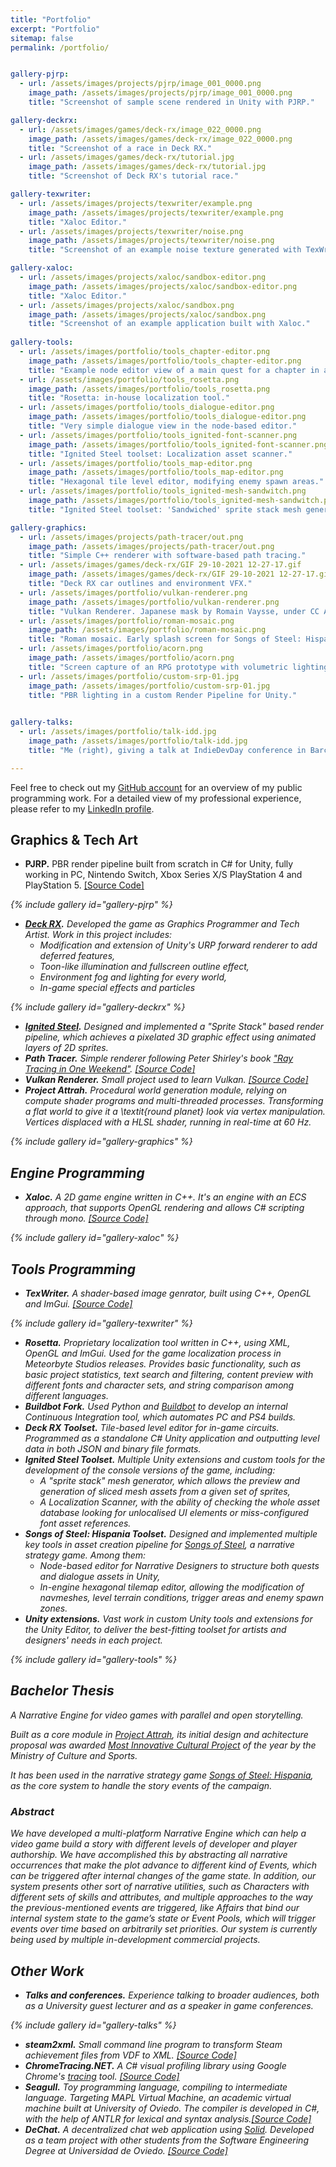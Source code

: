 ```yaml
---
title: "Portfolio"
excerpt: "Portfolio"
sitemap: false
permalink: /portfolio/


gallery-pjrp:
  - url: /assets/images/projects/pjrp/image_001_0000.png
    image_path: /assets/images/projects/pjrp/image_001_0000.png
    title: "Screenshot of sample scene rendered in Unity with PJRP."

gallery-deckrx:
  - url: /assets/images/games/deck-rx/image_022_0000.png
    image_path: /assets/images/games/deck-rx/image_022_0000.png
    title: "Screenshot of a race in Deck RX."
  - url: /assets/images/games/deck-rx/tutorial.jpg
    image_path: /assets/images/games/deck-rx/tutorial.jpg
    title: "Screenshot of Deck RX's tutorial race."

gallery-texwriter:
  - url: /assets/images/projects/texwriter/example.png
    image_path: /assets/images/projects/texwriter/example.png
    title: "Xaloc Editor."
  - url: /assets/images/projects/texwriter/noise.png
    image_path: /assets/images/projects/texwriter/noise.png
    title: "Screenshot of an example noise texture generated with TexWriter."

gallery-xaloc:
  - url: /assets/images/projects/xaloc/sandbox-editor.png
    image_path: /assets/images/projects/xaloc/sandbox-editor.png
    title: "Xaloc Editor."
  - url: /assets/images/projects/xaloc/sandbox.png
    image_path: /assets/images/projects/xaloc/sandbox.png
    title: "Screenshot of an example application built with Xaloc."
    
gallery-tools:
  - url: /assets/images/portfolio/tools_chapter-editor.png
    image_path: /assets/images/portfolio/tools_chapter-editor.png
    title: "Example node editor view of a main quest for a chapter in a narrative game."
  - url: /assets/images/portfolio/tools_rosetta.png
    image_path: /assets/images/portfolio/tools_rosetta.png
    title: "Rosetta: in-house localization tool."
  - url: /assets/images/portfolio/tools_dialogue-editor.png
    image_path: /assets/images/portfolio/tools_dialogue-editor.png
    title: "Very simple dialogue view in the node-based editor."
  - url: /assets/images/portfolio/tools_ignited-font-scanner.png
    image_path: /assets/images/portfolio/tools_ignited-font-scanner.png
    title: "Ignited Steel toolset: Localization asset scanner."
  - url: /assets/images/portfolio/tools_map-editor.png
    image_path: /assets/images/portfolio/tools_map-editor.png
    title: "Hexagonal tile level editor, modifying enemy spawn areas."
  - url: /assets/images/portfolio/tools_ignited-mesh-sandwitch.png
    image_path: /assets/images/portfolio/tools_ignited-mesh-sandwitch.png
    title: "Ignited Steel toolset: 'Sandwiched' sprite stack mesh generator."

gallery-graphics:
  - url: /assets/images/projects/path-tracer/out.png
    image_path: /assets/images/projects/path-tracer/out.png
    title: "Simple C++ renderer with software-based path tracing."
  - url: /assets/images/games/deck-rx/GIF 29-10-2021 12-27-17.gif
    image_path: /assets/images/games/deck-rx/GIF 29-10-2021 12-27-17.gif
    title: "Deck RX car outlines and environment VFX."
  - url: /assets/images/portfolio/vulkan-renderer.png
    image_path: /assets/images/portfolio/vulkan-renderer.png
    title: "Vulkan Renderer. Japanese mask by Romain Vaysse, under CC Attribution-NonCommercial license."
  - url: /assets/images/portfolio/roman-mosaic.png
    image_path: /assets/images/portfolio/roman-mosaic.png
    title: "Roman mosaic. Early splash screen for Songs of Steel: Hispania."
  - url: /assets/images/portfolio/acorn.png
    image_path: /assets/images/portfolio/acorn.png
    title: "Screen capture of an RPG prototype with volumetric lighting."
  - url: /assets/images/portfolio/custom-srp-01.jpg
    image_path: /assets/images/portfolio/custom-srp-01.jpg
    title: "PBR lighting in a custom Render Pipeline for Unity."

    
gallery-talks:
  - url: /assets/images/portfolio/talk-idd.jpg
    image_path: /assets/images/portfolio/talk-idd.jpg
    title: "Me (right), giving a talk at IndieDevDay conference in Barcelona."

---
```


Feel free to check out my [GitHub account](https://github.com/pacojq) for an overview of my public programming work.
For a detailed view of my professional experience, please refer to my <a href="https://www.linkedin.com/in/paco-juan-6589ba14b/">LinkedIn profile</a>.


## Graphics & Tech Art

- **PJRP.** PBR render pipeline built from scratch in C# for Unity, fully working in PC, Nintendo Switch, Xbox Series X/S PlayStation 4 and PlayStation 5. <a href='https://github.com/pacojq/PJRP'>[Source Code]</a> <i class='fab fa-github' />

{% include gallery id="gallery-pjrp"  %}

- **[Deck RX](https://store.steampowered.com/app/1529180/Deck_RX_The_Deckbuilding_Racing_Game/).** Developed the game as Graphics Programmer and Tech Artist. Work in this project includes:
  - Modification and extension of Unity's URP forward renderer to add deferred features,
  - Toon-like illumination and fullscreen outline effect,
  - Environment fog and lighting for every world,
  - In-game special effects and particles

{% include gallery id="gallery-deckrx"  %}


- **[Ignited Steel](https://store.steampowered.com/app/1550740/Ignited_Steel_Mech_Tactics/).** Designed and implemented a "Sprite Stack" based render pipeline, which achieves a pixelated 3D graphic effect using animated layers of 2D sprites.
- **Path Tracer.** Simple renderer following Peter Shirley's book ["Ray Tracing in One Weekend"](https://raytracing.github.io/books/RayTracingInOneWeekend.html). <a href='https://github.com/pacojq/RayTracingInOneWeekend'>[Source Code]</a> <i class='fab fa-github' />
- **Vulkan Renderer.** Small project used to learn Vulkan. <a href='https://github.com/pacojq/HelloVulkan'>[Source Code]</a> <i class='fab fa-github' />
- **Project Attrah.** Procedural world generation module, relying on compute shader programs and multi-threaded processes. Transforming a flat world to give it a \textit{round planet} look via vertex manipulation. Vertices displaced with a HLSL shader, running in real-time at 60 Hz.

{% include gallery id="gallery-graphics"  %}



## Engine Programming

- **Xaloc.** A 2D game engine written in C++. It's an engine with an ECS approach, that supports OpenGL rendering and allows C# scripting through mono. <a href='https://github.com/pacojq/Xaloc'>[Source Code]</a> <i class='fab fa-github' />

{% include gallery id="gallery-xaloc"  %}


## Tools Programming

- **TexWriter.** A shader-based image genrator, built using C++, OpenGL and ImGui. <a href='https://github.com/pacojq/TexWriter'>[Source Code]</a> <i class='fab fa-github' />

{% include gallery id="gallery-texwriter"  %}

- **Rosetta.** Proprietary localization tool written in C++, using XML, OpenGL and ImGui. Used for the game localization process in Meteorbyte Studios releases. Provides basic functionality, such as basic project statistics, text search and filtering, content preview with different fonts and character sets, and string comparison among different languages.
- **Buildbot Fork.** Used Python and [Buildbot](https://buildbot.net/) to develop an internal Continuous Integration tool, which automates PC and PS4 builds.
- **_Deck RX_ Toolset.** Tile-based level editor for in-game circuits. Programmed as a standalone C# Unity application and outputting level data in both JSON and binary file formats.
- **_Ignited Steel_ Toolset.** Multiple Unity extensions and custom tools for the development of the console versions of the game, including: 
  - A "sprite stack" mesh generator, which allows the preview and generation of sliced mesh assets from a given set of sprites,
  - A Localization Scanner, with the ability of checking the whole asset database looking for unlocalised UI elements or miss-configured font asset references.
- **_Songs of Steel: Hispania_ Toolset.** Designed and implemented multiple key tools in asset creation pipeline for _[Songs of Steel](https://store.steampowered.com/app/2603300/Songs_of_Steel_Hispania/)_, a narrative strategy game. Among them:
  - Node-based editor for Narrative Designers to structure both quests and dialogue assets in Unity,
  - In-engine hexagonal tilemap editor, allowing the modification of navmeshes, level terrain conditions, trigger areas and enemy spawn zones.
- **Unity extensions.** Vast work in custom Unity tools and extensions for the Unity Editor, to deliver the best-fitting toolset for artists and designers' needs in each project.

{% include gallery id="gallery-tools"  %}


## Bachelor Thesis

A Narrative Engine for video games with parallel and open storytelling.

Built as a core module in [_Project Attrah_](https://pacojq.github.io/games/attrah),
its initial design and achitecture proposal was awarded [Most Innovative Cultural Project](https://www.culturaydeporte.gob.es/en/cultura/industriasculturales/mejores-proyectos/modernizacion-2019.html) 
of the year by the Ministry of Culture and Sports.

It has been used in the narrative strategy game _[Songs of Steel: Hispania](https://store.steampowered.com/app/2603300/Songs_of_Steel_Hispania/)_,
as the core system to handle the story events of the campaign.

### Abstract

We have developed a multi-platform Narrative Engine which can help a video
game build a story with different levels of developer and player authorship.
We have accomplished this by abstracting all narrative occurrences that make
the plot advance to different kind of Events, which can be triggered after
internal changes of the game state. In addition, our system presents other
sort of narrative utilities, such as Characters with different sets of skills and
attributes, and multiple approaches to the way the previous-mentioned events
are triggered, like Affairs that bind our internal system state to the game’s
state or Event Pools, which will trigger events over time based on arbitrarily
set priorities. Our system is currently being used by multiple in-development
commercial projects.


## Other Work

- **Talks and conferences.** Experience talking to broader audiences, both as a University
guest lecturer and as a speaker in game conferences.

{% include gallery id="gallery-talks"  %}

- **steam2xml.** Small command line program to transform Steam achievement files from VDF to XML. <a href='https://github.com/pacojq/steam2xml'>[Source Code]</a> <i class='fab fa-github' />
- **ChromeTracing.NET.** A C# visual profiling library using Google Chrome's [tracing](https://www.chromium.org/developers/how-tos/trace-event-profiling-tool) tool. <a href='https://github.com/pacojq/ChromeTracing.NET'>[Source Code]</a> <i class='fab fa-github' />
- **Seagull.** Toy programming language, compiling to intermediate language. Targeting MAPL Virtual Machine, an academic virtual machine built at University of Oviedo. The compiler is developed in C#, with the help of ANTLR for lexical and syntax analysis.<a href='https://github.com/pacojq/Seagull'>[Source Code]</a> <i class='fab fa-github' />
- **DeChat.** A decentralized chat web application using [_Solid_](https://solid.inrupt.com). Developed as a team project with other students from the Software Engineering Degree at Universidad de Oviedo. <a href='https://github.com/Arquisoft/dechat_en1a'>[Source Code]</a> <i class='fab fa-github' />
